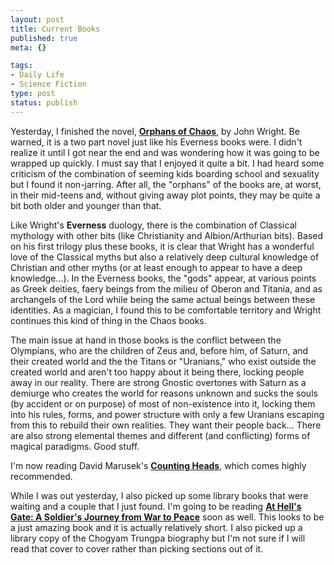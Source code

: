 ```yaml
--- 
layout: post
title: Current Books
published: true
meta: {}

tags: 
- Daily Life
- Science Fiction
type: post
status: publish
---
```

Yesterday, I finished the novel, <strong> <a href="http://www.amazon.com/gp/product/0765311313">Orphans of Chaos</a></strong>,  by John Wright. Be warned, it is a two part novel just like his Everness books  were. I didn't realize it until I got near the end and was wondering how it was  going to be wrapped up quickly. I must say that I enjoyed it quite a bit. I had  heard some criticism of the combination of seeming kids boarding school and  sexuality but I found it non-jarring. After all, the "orphans" of the books are,  at worst, in their mid-teens and, without giving away plot points, they may be  quite a bit both older and younger than that.

Like Wright's <strong>Everness</strong> duology, there is the combination of Classical  mythology with other bits (like Christianity and Albion/Arthurian bits). Based  on his first trilogy plus these books, it is clear that Wright has a wonderful  love of the Classical myths but also a relatively deep cultural knowledge of  Christian and other myths (or at least enough to appear to have a deep  knowledge...). In the Everness books, the "gods" appear, at various points as  Greek deities, faery beings from the milieu of Oberon and Titania, and as  archangels of the Lord while being the same actual beings between these  identities. As a magician, I found this to be comfortable territory and Wright  continues this kind of thing in the Chaos books.

The main issue at hand in those books is the conflict between the Olympians,  who are the children of Zeus and, before him, of Saturn, and their created world  and the the Titans or "Uranians," who exist outside the created world and aren't  too happy about it being there, locking people away in our reality. There are  strong Gnostic overtones with Saturn as a demiurge who creates the world for  reasons unknown and sucks the souls (by accident or on purpose) of most of  non-existence into it, locking them into his rules, forms, and power structure  with only a few Uranians escaping from this to rebuild their own realities. They  want their people back... There are also strong elemental themes and different  (and conflicting) forms of magical paradigms. Good stuff.

I'm now reading David Marusek's <strong> <a href="http://www.amazon.com/gp/product/0765312670/">Counting Heads</a></strong>,  which comes highly recommended.

While I was out yesterday, I also picked up some library books that were  waiting and a couple that I just found. I'm going to be reading <strong> <a href="http://www.amazon.com/gp/product/159030134X">At Hell's Gate: A  Soldier's Journey from War to Peace</a></strong> soon as well. This looks to be a  just amazing book and it is actually relatively short. I also picked up a  library copy of the Chogyam Trungpa biography but I'm not sure if I will read  that cover to cover rather than picking sections out of it.
